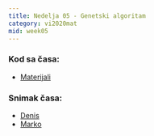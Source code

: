 ```yaml
---
title: Nedelja 05 - Genetski algoritam
category: vi2020mat
mid: week05
---
```


### Kod sa časa:

- <a target="_blank" href="https://github.com/matfvi/vi/tree/master/2020.2021/05_Genetski_Algoritmi/">Materijali</a>

### Snimak časa:
  - <a target="_blank" href=" ">Denis</a>
  - <a target="_blank" href="https://youtu.be/F4b7ZzK7LWA">Marko</a>

